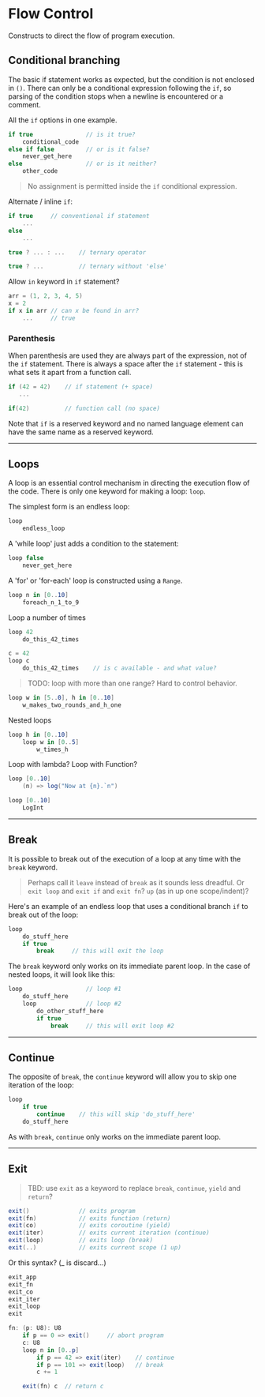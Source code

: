 # Flow Control

Constructs to direct the flow of program execution.

## Conditional branching

The basic if statement works as expected, but the condition is not enclosed in `()`. There can only be a conditional expression following the `if`, so parsing of the condition stops when a newline is encountered or a comment.

All the `if` options in one example.

```csharp
if true               // is it true?
    conditional_code
else if false         // or is it false?
    never_get_here
else                  // or is it neither?
    other_code
```

> No assignment is permitted inside the `if` conditional expression.

Alternate / inline `if`:

```csharp
if true     // conventional if statement
    ...
else
    ...

true ? ... : ...    // ternary operator

true ? ...          // ternary without 'else'
```

Allow `in` keyword in `if` statement?

```csharp
arr = (1, 2, 3, 4, 5)
x = 2
if x in arr // can x be found in arr?
    ...     // true
```

### Parenthesis

When parenthesis are used they are always part of the expression, not of the `if` statement. There is always a space after the `if` statement - this is what sets it apart from a function call.

```csharp
if (42 = 42)    // if statement (+ space)
   ...

if(42)          // function call (no space)
```

Note that `if` is a reserved keyword and no named language element can have the same name as a reserved keyword.

---

## Loops

A loop is an essential control mechanism in directing the execution flow of the code. There is only one keyword for making a loop: `loop`.

The simplest form is an endless loop:

```C#
loop
    endless_loop
```

A 'while loop' just adds a condition to the statement:

```C#
loop false
    never_get_here
```

A 'for' or 'for-each' loop is constructed using a `Range`.

```C#
loop n in [0..10]
    foreach_n_1_to_9
```

Loop a number of times

```C#
loop 42
    do_this_42_times

c = 42
loop c
    do_this_42_times    // is c available - and what value?
```

> TODO: loop with more than one range? Hard to control behavior.

```csharp
loop w in [5..0], h in [0..10]
    w_makes_two_rounds_and_h_one
```

Nested loops

```csharp
loop h in [0..10]
    loop w in [0..5]
        w_times_h
```

Loop with lambda?
Loop with Function?

```csharp
loop [0..10]
    (n) => log("Now at {n}.`n")

loop [0..10]
    LogInt
```

---

## Break

It is possible to break out of the execution of a loop at any time with the `break` keyword.

> Perhaps call it `leave` instead of `break` as it sounds less dreadful. Or `exit loop` and `exit if` and `exit fn`? `up` (as in up one scope/indent)?

Here's an example of an endless loop that uses a conditional branch `if` to break out of the loop:

```C#
loop
    do_stuff_here
    if true
        break     // this will exit the loop
```

The `break` keyword only works on its immediate parent loop. In the case of nested loops, it will look like this:

```C#
loop                  // loop #1
    do_stuff_here
    loop              // loop #2
        do_other_stuff_here
        if true
            break     // this will exit loop #2
```

---

## Continue

The opposite of `break`, the `continue` keyword will allow you to skip one iteration of the loop:

```C#
loop
    if true
        continue    // this will skip 'do_stuff_here'
    do_stuff_here
```

As with `break`, `continue` only works on the immediate parent loop.

---

## Exit

> TBD: use `exit` as a keyword to replace `break`, `continue`, `yield` and `return`?

```csharp
exit()              // exits program
exit(fn)            // exits function (return)
exit(co)            // exits coroutine (yield)
exit(iter)          // exits current iteration (continue)
exit(loop)          // exits loop (break)
exit(..)            // exits current scope (1 up)
```

Or this syntax? (_ is discard...)

```csharp
exit_app
exit_fn
exit_co
exit_iter
exit_loop
exit
```

```csharp
fn: (p: U8): U8
    if p == 0 => exit()     // abort program
    c: U8
    loop n in [0..p]
        if p == 42 => exit(iter)    // continue
        if p == 101 => exit(loop)   // break
        c += 1

    exit(fn) c  // return c
```
